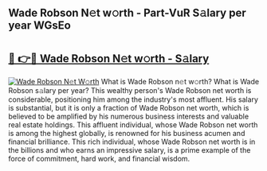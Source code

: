 ## Wade Robson N𝚎t w𝚘rth - Part-VuR S𝚊lary per year WGsEo

# <h2><a href="http://gc0u3n.nevu.top/?p=Wade+Robson">🔗 👉🔴 Wade Robson N𝚎t w𝚘rth - S𝚊lary</a></h2>

[![Wade Robson N𝚎t W𝚘rth](https://i.imgur.com/Oavwk0R.jpeg)](http://gc0u3n.nevu.top/?p=Wade+Robson)
What is Wade Robson n𝚎t w𝚘rth? What is Wade Robson s𝚊lary per year?
This wealthy person's Wade Robson net worth is considerable, positioning him among the industry's most affluent. His salary is substantial, but it is only a fraction of Wade Robson net worth, which is believed to be amplified by his numerous business interests and valuable real estate holdings. This affluent individual, whose Wade Robson net worth is among the highest globally, is renowned for his business acumen and financial brilliance. This rich individual, whose Wade Robson net worth is in the billions and who earns an impressive salary, is a prime example of the force of commitment, hard work, and financial wisdom.
